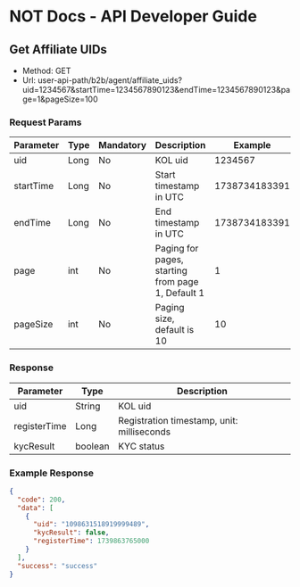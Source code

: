# NOT Docs - API Developer Guide

## Get Affiliate UIDs
  - Method: GET
  - Url: user-api-path/b2b/agent/affiliate_uids?uid=1234567&startTime=1234567890123&endTime=1234567890123&page=1&pageSize=100
  
### Request Params
    
|  Parameter  |     Type    |  Mandatory  | Description |   Example   |
|-------------|-------------|-------------|-------------|-------------|
|  uid        |  Long       |  No         | KOL uid     |  1234567    |
|  startTime  |  Long       |  No         | Start timestamp in UTC     |  1738734183391    |
|  endTime    |  Long       |  No         | End timestamp in UTC     |  1738734183391    |
|  page    |  int       |  No         | Paging for pages, starting from page 1, Default 1     |  1    |
|  pageSize    |  int       |  No         | Paging size, default is 10     |  10    |

### Response 
|  Parameter  |     Type     | Description |
|-------------|-------------|-------------|
|  uid        |  String     | KOL uid     |
|  registerTime  |  Long       |  Registration timestamp, unit: milliseconds         |
|  kycResult    |  boolean       |  KYC status         |

### Example Response

```json
{
  "code": 200,
  "data": [
    {
      "uid": "1098631518919999489",
      "kycResult": false,
      "registerTime": 1739863765000
    }
  ],
  "success": "success"
}

